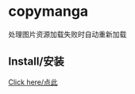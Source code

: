 # copymanga

处理图片资源加载失败时自动重新加载

## Install/安装

[Click here/点此](https://github.com/IronKinoko/userscripts/raw/dist/copymanga.user.js)
